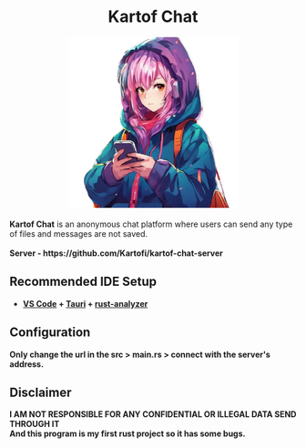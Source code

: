 <center><b><h1>Kartof Chat</h1></b></center>

<center><img width="300px" src="./imgs/icon.png"></center>
<br>
<b>Kartof Chat</b> is an anonymous chat platform where users can send any type of files and messages are not saved.
<br><br>
<b>Server - <a>https://github.com/Kartofi/kartof-chat-server</a>

## Recommended IDE Setup

- [VS Code](https://code.visualstudio.com/) + [Tauri](https://marketplace.visualstudio.com/items?itemName=tauri-apps.tauri-vscode) + [rust-analyzer](https://marketplace.visualstudio.com/items?itemName=rust-lang.rust-analyzer)

## Configuration

Only change the url in the src > main.rs > connect with the server's address.

## Disclaimer

<b>
I AM NOT RESPONSIBLE FOR ANY CONFIDENTIAL OR ILLEGAL DATA SEND THROUGH IT</b>
<br>
And this program is my first rust project so it has some bugs.
